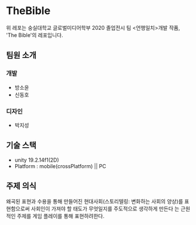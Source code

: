 # TheBible

위 레포는 숭실대학교 글로벌미디어학부 2020 졸업전시 팀 <언행일치>개발 작품, 'The Bible'의 레포입니다.

## 팀원 소개

### 개발

-   방소윤
-   신동호

### 디자인

-   박지성

## 기술 스택

-   unity 19.2.14f1(2D)
-   Platform : mobile(crossPlatform) || PC

## 주제 의식

왜곡된 표현과 수용을 통해 만들어진 현대사회(스토리텔링: 변화하는 사회의 양상)를 표현함으로써 사회인이 가져야 할 태도가 무엇일지를 주도적으로 생각하게 만든다 는 근원적인 주제를 게임 플레이를 통해 표현하려한다.

